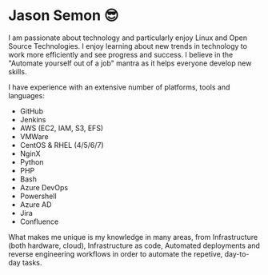 # Jason Semon 😎

I am passionate about technology and particularly enjoy Linux and Open Source Technologies. I enjoy learning about new trends in technology to work more efficiently and see progress and success. I believe in the "Automate yourself out of a job" mantra as it helps everyone develop new skills.

I have experience with an extensive number of platforms, tools and languages:
* GitHub
* Jenkins
* AWS (EC2, IAM, S3, EFS)
* VMWare
* CentOS & RHEL (4/5/6/7)
* NginX
* Python
* PHP
* Bash
* Azure DevOps
* Powershell
* Azure AD
* Jira
* Confluence

What makes me unique is my knowledge in many areas, from Infrastructure (both hardware, cloud), Infrastructure as code, Automated deployments and reverse engineering workflows in order to automate the repetive, day-to-day tasks.
